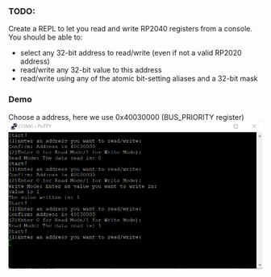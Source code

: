 ### TODO:

Create a REPL to let you read and write RP2040 registers from a console. You should be able to:
- select any 32-bit address to read/write (even if not a valid RP2020 address)
- read/write any 32-bit value to this address
- read/write using any of the atomic bit-setting aliases and a 32-bit mask

### Demo
Choose a address, here we use 0x40030000 (BUS_PRIORITY register)
![](https://github.com/AngLi-00/ese5190-2022-Lab2B/blob/f5e3cf39ee67809b5f8b2d7a7941aeb730818c13/figure/part2.png)

